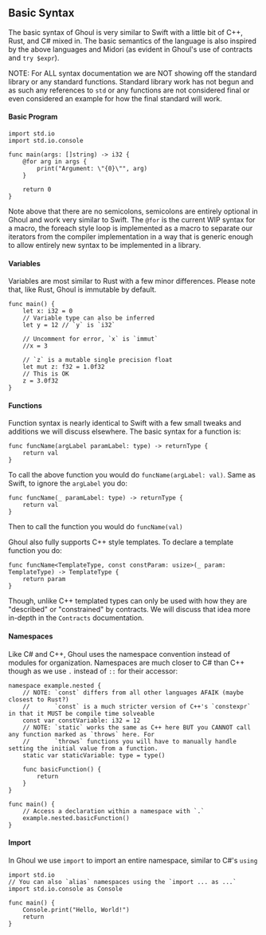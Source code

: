 ## Basic Syntax
The basic syntax of Ghoul is very similar to Swift with a little bit of C++, Rust, and C# mixed in. The basic semantics 
of the language is also inspired by the above languages and Midori (as evident in Ghoul's use of contracts and 
`try $expr`).

NOTE: For ALL syntax documentation we are NOT showing off the standard library or any standard functions. Standard 
library work has not begun and as such any references to `std` or any functions are not considered final or even 
considered an example for how the final standard will work.

#### Basic Program
    
    import std.io
    import std.io.console
    
    func main(args: []string) -> i32 {
        @for arg in args {
            print("Argument: \"{0}\"", arg)
        }
        
        return 0
    }
    
Note above that there are no semicolons, semicolons are entirely optional in Ghoul and work very similar to Swift.
The `@for` is the current WIP syntax for a macro, the foreach style loop is implemented as a macro to separate our 
iterators from the compiler implementation in a way that is generic enough to allow entirely new syntax to be 
implemented in a library.

#### Variables
Variables are most similar to Rust with a few minor differences. Please note that, like Rust, Ghoul is immutable by 
default.
    
    func main() {
        let x: i32 = 0
        // Variable type can also be inferred
        let y = 12 // `y` is `i32`
        
        // Uncomment for error, `x` is `immut`
        //x = 3
        
        // `z` is a mutable single precision float
        let mut z: f32 = 1.0f32
        // This is OK
        z = 3.0f32
    }
    

#### Functions
Function syntax is nearly identical to Swift with a few small tweaks and additions we will discuss elsewhere. The basic 
syntax for a function is:
    
    func funcName(argLabel paramLabel: type) -> returnType {
        return val
    }
    
To call the above function you would do `funcName(argLabel: val)`. Same as Swift, to ignore the `argLabel` you do:
    
    func funcName(_ paramLabel: type) -> returnType {
        return val
    }
    
Then to call the function you would do `funcName(val)`

Ghoul also fully supports C++ style templates. To declare a template function you do:
    
    func funcName<TemplateType, const constParam: usize>(_ param: TemplateType) -> TemplateType {
        return param
    }
    
Though, unlike C++ templated types can only be used with how they are "described" or "constrained" by contracts. 
We will discuss that idea more in-depth in the `Contracts` documentation.

#### Namespaces
Like C# and C++, Ghoul uses the namespace convention instead of modules for organization. Namespaces are much closer to 
C# than C++ though as we use `.` instead of `::` for their accessor:
    
    namespace example.nested {
        // NOTE: `const` differs from all other languages AFAIK (maybe closest to Rust?)
        //       `const` is a much stricter version of C++'s `constexpr` in that it MUST be compile time solveable
        const var constVariable: i32 = 12
        // NOTE: `static` works the same as C++ here BUT you CANNOT call any function marked as `throws` here. For 
        //       `throws` functions you will have to manually handle setting the initial value from a function.
        static var staticVariable: type = type()
        
        func basicFunction() {
            return
        }
    }
    
    func main() {
        // Access a declaration within a namespace with `.`
        example.nested.basicFunction()
    }
    
#### Import
In Ghoul we use `import` to import an entire namespace, similar to C#'s `using`
    
    import std.io
    // You can also `alias` namespaces using the `import ... as ...`
    import std.io.console as Console
    
    func main() {
        Console.print("Hello, World!")
        return
    }
    
